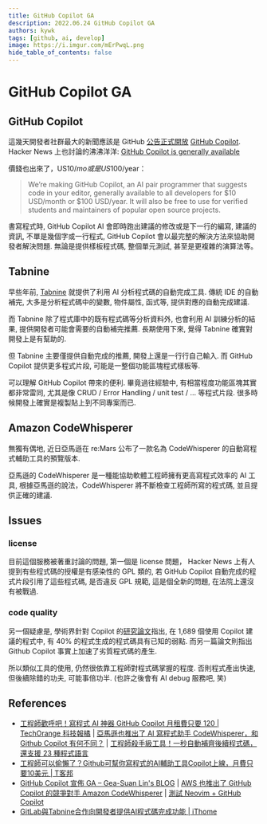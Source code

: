 ```yaml
---
title: GitHub Copilot GA
description: 2022.06.24 GitHub Copilot GA
authors: kywk
tags: [github, ai, develop]
image: https://i.imgur.com/mErPwqL.png
hide_table_of_contents: false
---
```


GitHub Copilot GA
=================

GitHub Copilot
--------------

這幾天開發者社群最大的新聞應該是 GitHub [公告正式開放](https://github.blog/2022-06-21-github-copilot-is-generally-available-to-all-developers/) 
[GitHub Copilot](https://github.com/features/copilot/).
Hacker News 上也討論的沸沸洋洋: [GitHub Copilot is generally available](https://news.ycombinator.com/item?id=31825742)

價錢也出來了，US$10/mo 或是 US$100/year：

> We’re making GitHub Copilot, an AI pair programmer that suggests code in your editor, generally available to all developers for $10 USD/month or $100 USD/year. It will also be free to use for verified students and maintainers of popular open source projects.

書寫程式時, GitHub Copilot AI 會即時跑出建議的修改或是下一行的編寫, 建議的資訊,
不單是幾個字或一行程式, GitHub Copilot 會以最完整的解決方法來協助開發者解決問題.
無論是提供樣板程式碼, 整個單元測試, 甚至是更複雜的演算法等。


Tabnine
-------

早些年前, [Tabnine](https://www.tabnine.com/) 就提供了利用 AI 分析程式碼的自動完成工具.
傳統 IDE 的自動補完, 大多是分析程式碼中的變數, 物件屬性, 函式等, 提供對應的自動完成建議.

而 Tabnine 除了程式庫中的既有程式碼等分析資料外,
也會利用 AI 訓練分析的結果, 提供開發者可能會需要的自動補完推薦. 
長期使用下來, 覺得 Tabnine 確實對開發上是有幫助的.

但 Tabnine 主要僅提供自動完成的推薦, 開發上還是一行行自己輸入.
而 GitHub Copilot 提供更多程式片段, 可能是一整個功能區塊程式樣板等.

可以理解 GitHub Copilot 帶來的便利.
畢竟過往經驗中, 有相當程度功能區塊其實都非常雷同, 
尤其是像 CRUD / Error Handling / unit test / ... 等程式片段.
很多時候開發上確實是複製貼上到不同專案而已.


Amazon CodeWhisperer
--------------------

無獨有偶地, 近日亞馬遜在 re:Mars 公布了一款名為 CodeWhisperer 的自動寫程式輔助工具的預覽版本.

亞馬遜的 CodeWhisperer 是一種能協助軟體工程師擁有更高寫程式效率的 AI 工具,
根據亞馬遜的說法，CodeWhisperer 將不斷檢查工程師所寫的程式碼, 並且提供正確的建議. 


Issues
------

### license ###

目前這個服務被著重討論的問題, 第一個是 license 問題，
Hacker News 上有人提到有些程式碼的授權是有感染性的 GPL 類的,
若 GitHub Copilot 自動完成的程式片段引用了這些程式碼, 是否違反 GPL 規範,
這是個全新的問題, 在法院上還沒有被戰過.

### code quality ###

另一個疑慮是, 學術界針對 Copilot 的[研究論文](https://arxiv.org/pdf/2108.09293.pdf)指出,
在 1,689 個使用 Copilot 建議的程式中, 有 40% 的程式生成的程式碼具有已知的弱點.
而另一篇論文則指出 Github Copilot 事實上加速了劣質程式碼的產生.

所以類似工具的使用, 仍然很依靠工程師對程式碼掌握的程度. 
否則程式產出快速, 但後續除錯的功夫, 可能事倍功半.
(也許之後會有 AI debug 服務吧, 笑)


References
----------

-   [工程師歡呼吧！寫程式 AI 神器 GitHub Copilot 月租費只要 120 | TechOrange 科技報橘](https://buzzorange.com/techorange/2022/06/22/github-copilot-ai-coding/)
    | [亞馬遜也推出了 AI 寫程式助手 CodeWhisperer，和 Github Copilot 有何不同？](https://buzzorange.com/techorange/2022/06/24/amazon-codewhisperer/)
    | [工程師殺手級工具！一秒自動補齊後續程式碼，還支援 23 種程式語言](https://buzzorange.com/techorange/2019/08/02/nice-coding-tool/)
-   [工程師可以偷懶了？Github可幫你寫程式的AI輔助工具Copilot上線，月費只要10美元 | T客邦](https://www.techbang.com/posts/97357-github-launches-ai-tool-copilot-10-a-month-to-help-developers)
-   [GitHub Copilot 宣佈 GA – Gea-Suan Lin's BLOG](https://blog.gslin.org/archives/2022/06/23/10751/github-copilot-%e5%ae%a3%e4%bd%88-ga/)
    | [AWS 也推出了 GitHub Copilot 的競爭對手 Amazon CodeWhisperer](https://blog.gslin.org/archives/2022/06/24/10755/aws-%e4%b9%9f%e6%8e%a8%e5%87%ba%e4%ba%86-github-copilot-%e7%9a%84%e7%ab%b6%e7%88%ad%e5%b0%8d%e6%89%8b-amazon-codewhisperer/)
    | [測試 Neovim + GitHub Copilot](https://blog.gslin.org/archives/2022/06/24/10756/%e6%b8%ac%e8%a9%a6-neovim-github-copilot/)
-   [GitLab與Tabnine合作向開發者提供AI程式碼完成功能 | iThome](https://www.ithome.com.tw/news/149710)
